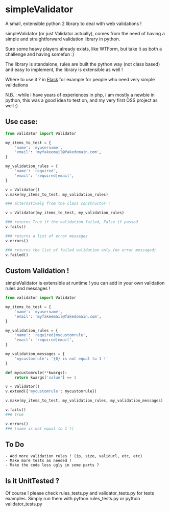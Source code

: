 simpleValidator
===============

A small, extensible python 2 library to deal with web validations !


simpleValidator (or just Validator actually), comes from the need of having a simple and straightforward validation library in python.

Sure some heavy players already exists, like WTForm, but take it as both a challenge and having somefun :)

The library is standalone, rules are built the python way (not class based) and easy to implement, the library is extensible as well !

Where to use it ? in [Flask](https://github.com/mitsuhiko/flask) for example for people who need very simple validations

N.B. : while i have years of experiences in php, i am mostly a newbie in python, this was a good idea to test on, and my very first OSS project as well :)

Use case:
---------

```python
from validator import Validator

my_items_to_test = {
    'name': 'myusername',
    'email': 'myfakeemail@fakedomain.com',
}

my_validation_rules = {
    'name': 'required',
    'email': 'required|email',
}

v = Validator()
v.make(my_items_to_test, my_validation_rules)

### alternatively from the class constructor :

v = Validator(my_items_to_test, my_validation_rules)

### returns True if the validation failed, False if passed
v.fails() 

### returns a list of error messages
v.errors() 

### returns the list of failed validation only (no error messaged)
v.failed() 
```

Custom Validation !
-------------------

simpleValidator is extensible at runtime ! you can add in your own validation rules and messages !

```python
from validator import Validator

my_items_to_test = {
    'name': 'myusername',
    'email': 'myfakeemail@fakedomain.com',
}

my_validation_rules = {
    'name': 'required|mycustomrule',
    'email': 'required|email',
}

my_validation_messages = {
    'mycustomrule': '{0} is not equal to 1 !'
}

def mycustomrule(**kwargs):
    return kwargs['value'] == 1

v = Validator()
v.extend({'mycustomrule': mycustomrule})

v.make(my_items_to_test, my_validation_rules, my_validation_messages)

v.fails()
### True

v.errors()
### [name is not equal to 1 !]

```

To Do
-----

    - Add more validation rules ! (ip, size, validurl, etc, etc)
    - Make more tests as needed !
    - Make the code less ugly in some parts ? 

Is it UnitTested ?
------------------

Of course ! please check rules_tests.py and validator_tests.py for tests examples. Simply run them with python rules_tests.py or python validator_tests.py